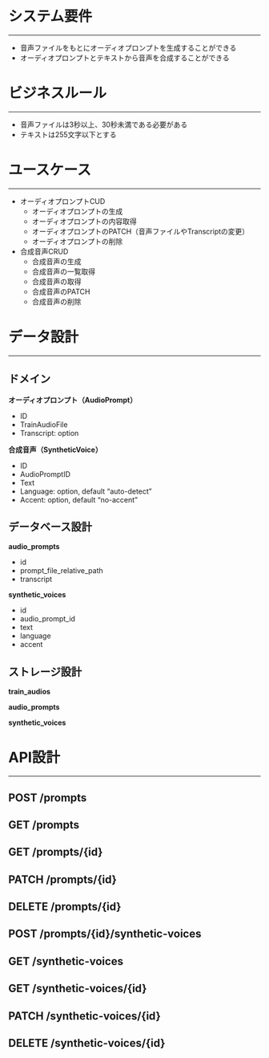 # システム要件

---

- 音声ファイルをもとにオーディオプロンプトを生成することができる
- オーディオプロンプトとテキストから音声を合成することができる

# ビジネスルール

---

- 音声ファイルは3秒以上、30秒未満である必要がある
- テキストは255文字以下とする

# ユースケース

---

- オーディオプロンプトCUD
    - オーディオプロンプトの生成
    - オーディオプロンプトの内容取得
    - オーディオプロンプトのPATCH（音声ファイルやTranscriptの変更）
    - オーディオプロンプトの削除
- 合成音声CRUD
    - 合成音声の生成
    - 合成音声の一覧取得
    - 合成音声の取得
    - 合成音声のPATCH
    - 合成音声の削除

# データ設計

---

## ドメイン

**オーディオプロンプト（AudioPrompt）**

- ID
- TrainAudioFile
- Transcript: option

**合成音声（SyntheticVoice）**

- ID
- AudioPromptID
- Text
- Language: option, default “auto-detect”
- Accent: option, default “no-accent”

## データベース設計

**audio_prompts**

- id
- prompt_file_relative_path
- transcript

**synthetic_voices**

- id
- audio_prompt_id
- text
- language
- accent

## ストレージ設計

**train_audios**

**audio_prompts**

**synthetic_voices**

# API設計

---

## POST /prompts

## GET /prompts

## GET /prompts/{id}

## PATCH /prompts/{id}

## DELETE /prompts/{id}

## POST /prompts/{id}/synthetic-voices

## GET /synthetic-voices

## GET /synthetic-voices/{id}

## PATCH /synthetic-voices/{id}

## DELETE /synthetic-voices/{id}